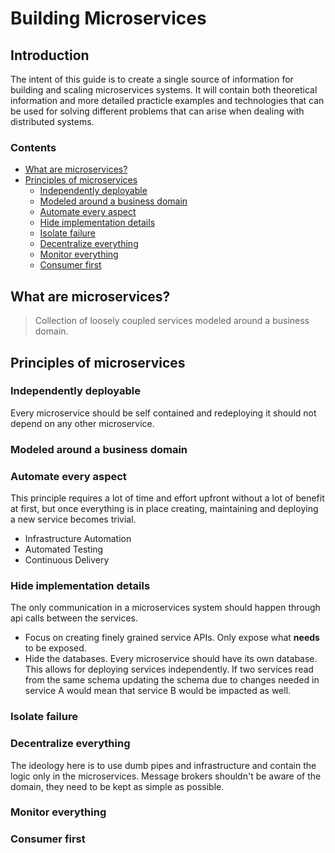 # Building Microservices
## Introduction
The intent of this guide is to create a single source of information for building and scaling microservices systems. It will contain both theoretical information and more detailed practicle examples and technologies that can be used for solving different problems that can arise when dealing with distributed systems. 
### Contents
 - [What are microservices?](#what-are-microservices)
 - [Principles of microservices](#principles-of-microservices)
	 - [Independently deployable](#independently-deployable)
	 - [Modeled around a business domain](#modeled-around-a-business-domain)
	 - [Automate every aspect](#automate-every-aspect)
	 - [Hide implementation details](#hide-implementation-details)
	 - [Isolate failure](#isolate-failure)
	 - [Decentralize everything](#decentralize-everything)
	 - [Monitor everything](#monitor-everything)
	 - [Consumer first](#consumer-first)
## What are microservices?

> Collection of loosely coupled services modeled around a business domain.

## Principles of microservices

 ### Independently deployable
 Every microservice should be self contained and redeploying it should not    depend on any other microservice. 
 ### Modeled around a business domain
 ### Automate every aspect
 This principle requires a lot of time and effort upfront without a lot of benefit at first, but once everything is in place creating, maintaining and deploying a new service becomes trivial.
 
 - Infrastructure Automation
 - Automated Testing
 - Continuous Delivery

 ### Hide implementation details
 The only communication in a microservices system should happen through api calls between the services.

 - Focus on creating finely grained service APIs. Only expose what **needs** to be exposed.
 - Hide the databases. Every microservice should have its own database. This allows for deploying services independently. If two services read from the same schema updating the schema due to changes needed in service A would mean that service B would be impacted as well.
 ### Isolate failure
 ### Decentralize everything
 The ideology here is to use dumb pipes and infrastructure and contain the logic only in the microservices. Message brokers shouldn't be aware of the domain, they need to be kept as simple as possible. 
 ### Monitor everything
 ### Consumer first

<!--stackedit_data:
eyJoaXN0b3J5IjpbODYzNTIwNTE4LC02MzY2MTkxODMsODQzNT
I0MzQ3LDQ1MzI4MTMzMiwtMTU2NzYyOTA3NSwtNDk1NTQxNjU4
LC0xNDUxMDUyNTM4LDE1ODA5MjkwNzcsMTI4OTY5OTM0OCwtMT
E0NjY0MDc5OCwtMzgwMTUwNjM1LDIwOTQxNTU2NjIsLTYzODkz
MDQ4NSw3MjYyMzIyMjgsOTQyNjAxMzkxLDE1ODkyNTA1NDYsMj
AzMTkyNzIwNF19
-->